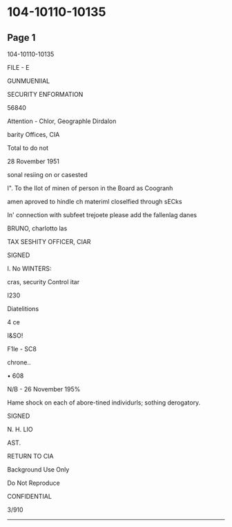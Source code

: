 # 104-10110-10135

## Page 1

104-10110-10135

FILE - E

GUNMUENIIAL

SECURITY ENFORMATION

56840

Attention - Chlor, Geographle Dirdalon

barity Offices, CIA

Total to do not

28 Rovember 1951

sonal resiing on or casested

I". To the Ilot of minen of person in the Board as Coogranh

amen aproved to hindle ch materiml closelfied through sECks

In' connection with subfeet trejoete please add the fallenlag danes

BRUNO, charlotto las

TAX SESHITY OFFICER, CIAR

SIGNED

I. No WINTERS:

cras, security Control itar

I230

Diatelitions

4 ce

I&SO!

F1le - SC8

chrone..

• 608

N/B - 26 November 195%

Hame shock on each of abore-tined individurls; sothing derogatory.

SIGNED

N. H. LIO

AST.

RETURN TO CIA

Background Use Only

Do Not Reproduce

CONFIDENTIAL

3/910

---

